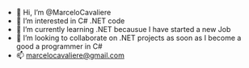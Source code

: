 - 👋 Hi, I’m @MarceloCavaliere
- 👀 I’m interested in C# .NET code
- 🌱 I’m currently learning .NET becausue I have started a new Job 
- 💞️ I’m looking to collaborate on .NET projects as soon as I become a good a programmer in C#
- 📫 marcelocavaliere@gmail.com

<!---
MarceloCavaliere/MarceloCavaliere is a ✨ special ✨ repository because its `README.md` (this file) appears on your GitHub profile.
You can click the Preview link to take a look at your changes.
--->
